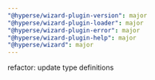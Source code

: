 ```yaml
---
"@hyperse/wizard-plugin-version": major
"@hyperse/wizard-plugin-loader": major
"@hyperse/wizard-plugin-error": major
"@hyperse/wizard-plugin-help": major
"@hyperse/wizard": major
---
```


refactor: update type definitions

